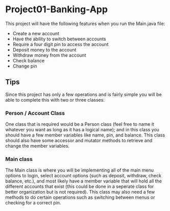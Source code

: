 # Project01-Banking-App
This project will have the following features when you run the Main.java file:
- Create a new account
- Have the ability to switch between accounts
- Require a four digit pin to access the account
- Deposit money to the account
- Withdraw money from the account
- Check balance
- Change pin

## Tips
Since this project has only a few operations and is fairly simple you will be able to complete this with two or three classes.

### Person / Account Class
One class that is required would be a Person class (feel free to name it whatever you want as long as it has a logical name);
and in this class you should have a few member variables like name, pin, and balance. This class should also have some accessor
and mutator methods to retrieve and change the member variables.

### Main class
The Main class is where you will be implementing all of the main menu options to login, select account options (such as deposit,
withdraw, check balance, etc.), and most likely have a member variable that will hold all the different accounts that exist (this
could be done in a seperate class for better organization but is not required). This class may also need a few methods to do
certain operations such as switching between menus or checking for a correct pin.
